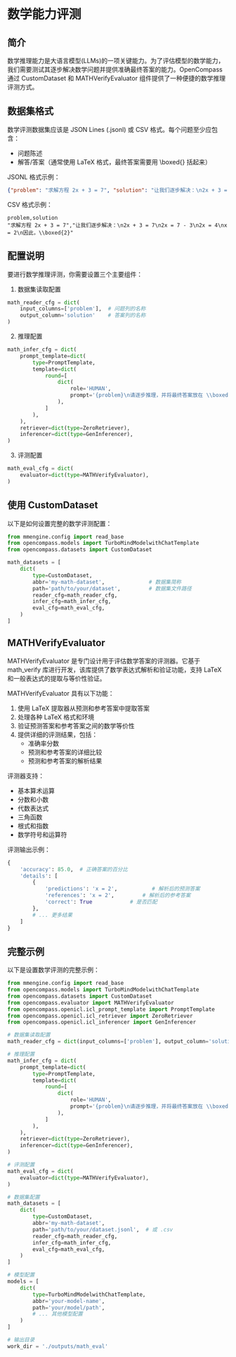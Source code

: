 # 数学能力评测

## 简介

数学推理能力是大语言模型(LLMs)的一项关键能力。为了评估模型的数学能力，我们需要测试其逐步解决数学问题并提供准确最终答案的能力。OpenCompass 通过 CustomDataset 和 MATHVerifyEvaluator 组件提供了一种便捷的数学推理评测方式。

## 数据集格式

数学评测数据集应该是 JSON Lines (.jsonl) 或 CSV 格式。每个问题至少应包含：

- 问题陈述
- 解答/答案（通常使用 LaTeX 格式，最终答案需要用 \\boxed{} 括起来）

JSONL 格式示例：

```json
{"problem": "求解方程 2x + 3 = 7", "solution": "让我们逐步解决：\n2x + 3 = 7\n2x = 7 - 3\n2x = 4\nx = 2\n因此，\\boxed{2}"}
```

CSV 格式示例：

```csv
problem,solution
"求解方程 2x + 3 = 7","让我们逐步解决：\n2x + 3 = 7\n2x = 7 - 3\n2x = 4\nx = 2\n因此，\\boxed{2}"
```

## 配置说明

要进行数学推理评测，你需要设置三个主要组件：

1. 数据集读取配置

```python
math_reader_cfg = dict(
    input_columns=['problem'],  # 问题列的名称
    output_column='solution'    # 答案列的名称
)
```

2. 推理配置

```python
math_infer_cfg = dict(
    prompt_template=dict(
        type=PromptTemplate,
        template=dict(
            round=[
                dict(
                    role='HUMAN',
                    prompt='{problem}\n请逐步推理，并将最终答案放在 \\boxed{} 中。',
                ),
            ]
        ),
    ),
    retriever=dict(type=ZeroRetriever),
    inferencer=dict(type=GenInferencer),
)
```

3. 评测配置

```python
math_eval_cfg = dict(
    evaluator=dict(type=MATHVerifyEvaluator),
)
```

## 使用 CustomDataset

以下是如何设置完整的数学评测配置：

```python
from mmengine.config import read_base
from opencompass.models import TurboMindModelwithChatTemplate
from opencompass.datasets import CustomDataset

math_datasets = [
    dict(
        type=CustomDataset,
        abbr='my-math-dataset',              # 数据集简称
        path='path/to/your/dataset',         # 数据集文件路径
        reader_cfg=math_reader_cfg,
        infer_cfg=math_infer_cfg,
        eval_cfg=math_eval_cfg,
    )
]
```

## MATHVerifyEvaluator

MATHVerifyEvaluator 是专门设计用于评估数学答案的评测器。它基于 math_verify 库进行开发，该库提供了数学表达式解析和验证功能，支持 LaTeX 和一般表达式的提取与等价性验证。

MATHVerifyEvaluator 具有以下功能：

1. 使用 LaTeX 提取器从预测和参考答案中提取答案
2. 处理各种 LaTeX 格式和环境
3. 验证预测答案和参考答案之间的数学等价性
4. 提供详细的评测结果，包括：
   - 准确率分数
   - 预测和参考答案的详细比较
   - 预测和参考答案的解析结果

评测器支持：

- 基本算术运算
- 分数和小数
- 代数表达式
- 三角函数
- 根式和指数
- 数学符号和运算符

评测输出示例：

```python
{
    'accuracy': 85.0,  # 正确答案的百分比
    'details': [
        {
            'predictions': 'x = 2',           # 解析后的预测答案
            'references': 'x = 2',         # 解析后的参考答案
            'correct': True            # 是否匹配
        },
        # ... 更多结果
    ]
}
```

## 完整示例

以下是设置数学评测的完整示例：

```python
from mmengine.config import read_base
from opencompass.models import TurboMindModelwithChatTemplate
from opencompass.datasets import CustomDataset
from opencompass.evaluator import MATHVerifyEvaluator
from opencompass.openicl.icl_prompt_template import PromptTemplate
from opencompass.openicl.icl_retriever import ZeroRetriever
from opencompass.openicl.icl_inferencer import GenInferencer

# 数据集读取配置
math_reader_cfg = dict(input_columns=['problem'], output_column='solution')

# 推理配置
math_infer_cfg = dict(
    prompt_template=dict(
        type=PromptTemplate,
        template=dict(
            round=[
                dict(
                    role='HUMAN',
                    prompt='{problem}\n请逐步推理，并将最终答案放在 \\boxed{} 中。',
                ),
            ]
        ),
    ),
    retriever=dict(type=ZeroRetriever),
    inferencer=dict(type=GenInferencer),
)

# 评测配置
math_eval_cfg = dict(
    evaluator=dict(type=MATHVerifyEvaluator),
)

# 数据集配置
math_datasets = [
    dict(
        type=CustomDataset,
        abbr='my-math-dataset',
        path='path/to/your/dataset.jsonl',  # 或 .csv
        reader_cfg=math_reader_cfg,
        infer_cfg=math_infer_cfg,
        eval_cfg=math_eval_cfg,
    )
]

# 模型配置
models = [
    dict(
        type=TurboMindModelwithChatTemplate,
        abbr='your-model-name',
        path='your/model/path',
        # ... 其他模型配置
    )
]

# 输出目录
work_dir = './outputs/math_eval'
```
